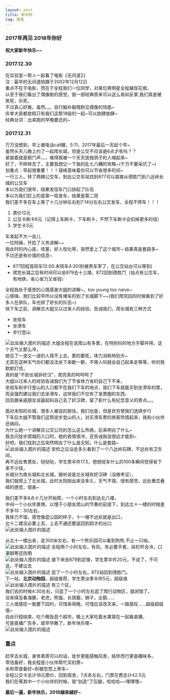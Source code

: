 ```yaml
---
layout: post
title: 新年祭
tag: 随笔
---
```

### 2017年再见 2018年你好
**祝大家新年快乐~~**

### 2017.12.30
在实验室一帮人一起看了电影《无间道2》<br/>
注：最早的无间道拍摄于2002年12月12日 <br/>
重点不在于电影，而在于全程我们一位同学，对某位男明星全程展现花痴，<br/>以至于我们看出了偶像剧的感觉，毁一部经典原来可以这么易如反掌,我们真是被笑死，乐死，<br/>不过真心好看，虽然。。。自行脑补脑残粉见偶像的场面~<br/>
庆幸大家都放假只有我们这帮18级的一起~可以放肆放肆~<br/>
经典台词：出来跑的早晚要还的~<br/>

### 2017.12.31
万万没想到，早上被电话call醒，5:11，2017年最后一天起个早~<br/>
虽然头天儿晚上约了一起爬长城，但是公交不应该是6点才有吗？？<br/>
紧接着就是砸门声，，，难得我被一个天天放我鸽子的人喊起来~<br/>
好了，不碎碎念了，主要我想记一下我的乱七八糟的攻略~(千万不要采坑了~)<br/>
划重点：早起很重要！！！错峰意味着你可以节省很多时间~<br/>
一行三人，转了两辆公交车，到达公交车站找到877可以直接从德胜门到八达岭长城的公交车<br/>
本以为我们很早，结果发现车门口排起了队伍<br/>
本以为我们赶上的是第一班发车，结果是第二班<br/>
我们差不多在车上等了十几分钟左右到7:14分左右公交发车，全程不停车！！！<br/>

 1. 票价12元
 2. 公交卡刷卡6元（记得上车刷卡，下车刷卡，不然下车刷卡会扣掉更多的钱）
 3. 学生卡3元

车发起不大一会儿<br/>
一位阿姨，开启了义务讲解~~<br/>
我此时的内心是，哇塞，好人性化呀，突然爱上了这个城市~ 结果真是套路多~<br/>
不过还是有价值的信息~<br/>

 - 877回程首班车12:00.末班车4:30(别被黑车宰了，在公交站台可以等到)
 - 爬完长城之后有时间可以坐879去十三陵，872回到德胜门（站点有公交车，有地铁，省心省力又省钱）
 
全程我处于感恩的心情感谢大姐的讲解~，too young too naive~<br/>
心情嗨，我们比较早所以没有堵车的到了长城脚下~~(我们爬完回的时候看到了好多人在排队，车也排了好长的队伍~)<br/>
快下车之前，讲解员大姐又以过来人的经验，告诫我们，爬长城有三种方式<br/>
 - 坐缆车
 - 坐滑车
 - 步行登山
 
![此处输入图片的描述][1]
大姐全程在说爬山有多累，在特别抖的地方手脚并用，这个天气又那么冷，<br/>她见了一波又一波的人爬不上去，累的要死，体力消耗特别大~<br/>尤其在这种天气你们都没法坐下来歇一歇，不用人叫就会自己起来走等等，听的我默默打怵，<br/>真的是“不到长城非好汉”，爬完真的呵呵呵了<br/>
大姐以过来人的经验告诫我们为了节省体力省的自己下不来，<br/>坐缆车和步行登山的入口都不在我们下车的地点，我们下车就能买到坐滑车的票，<br/>而且强烈建议我们去坐滑车，这样我们不仅有了发票圈的东西，<br/>回去跟亲戚朋友说最起码自己去了好汉碑，留了影什么有纪念意义的景点。。。<br/>

面对未知的长城，很多人被说的胆怯，我们也是，但是贫穷使我们选择步行<br/>
下车后大姐不管我们这帮徒步登山的人，对买滑车票的旅客热情起来，我和小伙伴还纳闷，<br/>为什么她一个讲解员公交公司的怎么这么热络，后来明白了什么~<br/>我去问徒步爬城的入口时，她的表情很冷，还告诫我说很远才能到~<br/>好吧，我们找到之后突然明白了什么是无知，什么是套路~<br/>
![此处输入图片的描述][2]
安检之后没走多久看到了一个八达岭石碑，不远处有卫生间，<br/>再不远处售票处，哒哒哒，学生票半件17.5，想想缆车什么的100多瞬间觉得省下来不少钱，<br/>长城分为南长城和北长城，据听说是北长城有好汉碑（没做考证），<br/>我们就爬上了北长城，此时太阳刚出来没多久，天气不错，很有感觉，远处重峦叠嶂的感觉，很美~<br/>

我们差不多8点十几分开始爬，一个小时左右到达北八楼，<br/>中间一个小伙伴畏惧，以慢于小朋友爬山的节奏的前提下，到达北十一楼的时候差不多10：30左右，<br/>我体力不错，感觉像逛公园的样子，十一楼不远处就是出口，<br/>北十二楼没必要上去，上去不通还要返回到刚才的出口<br/>
![此处输入图片的描述][3]

从北十一楼出来，走300米左右，有一个熊乐园可以看到狗熊,不止一只呦。<br/>
![此处输入图片的描述][4]
全程两个小时左右，有风，有必要手套，扶栏杆会冷，口罩御寒还防晒<br/>
![此处输入图片的描述][5]
接下来坐879到定陵，学生票半件20元，不说了，不可说，不建议去<br/>
![此处输入图片的描述][6]
逛了一个小时左右，872站回到德胜门。<br/>下一站，**北京动物园**，超级推荐，学生票淡季半件5元，超级值<br/>
![此处输入图片的描述][7]
有三个区，<br/>我们去的时候4:30左右，只逛了一个小时左右逛了爬行动物区，就闭馆了。<br/>没来得及看海豚，老虎，熊猫，长颈鹿，狮子，企鹅......<br/>三人很感叹一致要下回约，可惜来得晚，可惜应该改天来，一路感叹......超级超级值~ <br/>
自此行程结束，吃个晚饭逛个超市，晚上大家吃着水果窝在一起看直播，<br/>可是直播广告多，就早早散了，新年快乐喽~<br/>
![此处输入图片的描述][8]
### 重点
赶早去长城，身体素质可以的话，徒步更能感触风景，结伴而行更是趣味多。<br/>
零钱备好，我全程是小伙伴帮忙买的票~<br/>
水和零食备好~别被忽悠上黑车~<br/>
全程公交卡总计18元票价，回到宿舍，7点多左右，门票花费总计42.5元<br/>
我们在等其中一个小伙伴的时候，我“创造”了压腿，哈哈哈~~嘿嘿嘿~<br/>

**最后一遍，新年快乐，2018越来越好~**


  [1]: https://blog-1258233124.cos.ap-beijing.myqcloud.com/%E9%95%BF%E5%9F%8E-%E5%85%AB%E8%BE%BE%E5%B2%AD.jpg
  [2]: https://blog-1258233124.cos.ap-beijing.myqcloud.com/%E9%95%BF%E5%9F%8E1.jpg
  [3]: https://blog-1258233124.cos.ap-beijing.myqcloud.com/%E5%8D%81%E4%B8%80%E6%A5%BC.jpg
  [4]: https://blog-1258233124.cos.ap-beijing.myqcloud.com/%E7%86%8A.jpg
  [5]: https://blog-1258233124.cos.ap-beijing.myqcloud.com/%E9%95%BF%E5%9F%8E2.jpg
  [6]: https://blog-1258233124.cos.ap-beijing.myqcloud.com/%E5%AE%9A%E9%99%B5.jpg
  [7]: https://blog-1258233124.cos.ap-beijing.myqcloud.com/%E5%8A%A8%E7%89%A9%E5%9B%AD-%E5%A4%A9%E9%B9%85.jpg
  [8]: https://blog-1258233124.cos.ap-beijing.myqcloud.com/%E5%8A%A8%E7%89%A9%E5%9B%AD-%E9%97%A8%E7%A5%A8.jpg